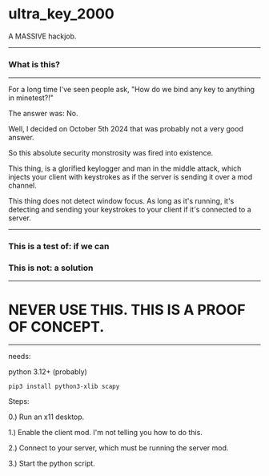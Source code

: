 # ultra_key_2000
 A MASSIVE hackjob.

-----

### What is this?

-----

For a long time I've seen people ask, "How do we bind any key to anything in minetest?!"

The answer was: No.

Well, I decided on October 5th 2024 that was probably not a very good answer.

So this absolute security monstrosity was fired into existence.

This thing, is a glorified keylogger and man in the middle attack, which injects your client with keystrokes as if the server is sending it over a mod channel.

This thing does not detect window focus. As long as it's running, it's detecting and sending your keystrokes to your client if it's connected to a server.

-----

### This is a test of: if we can

### This is not: a solution

-----

# **NEVER USE THIS. THIS IS A PROOF OF CONCEPT.**

-----

needs:

python 3.12+ (probably)

```
pip3 install python3-xlib scapy
```

Steps:

0.) Run an x11 desktop.

1.) Enable the client mod. I'm not telling you how to do this.

2.) Connect to your server, which must be running the server mod.

3.) Start the python script.

